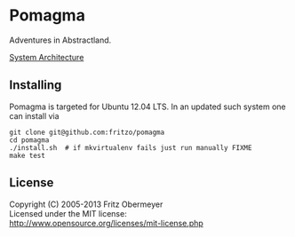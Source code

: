 Pomagma
=======

Adventures in Abstractland.

[System Architecture](src/README.md)

Installing
----------

Pomagma is targeted for Ubuntu 12.04 LTS.
In an updated such system one can install via

    git clone git@github.com:fritzo/pomagma
    cd pomagma
    ./install.sh  # if mkvirtualenv fails just run manually FIXME
    make test

License
-------

Copyright (C) 2005-2013 Fritz Obermeyer<br/>
Licensed under the MIT license:<br/>
http://www.opensource.org/licenses/mit-license.php
